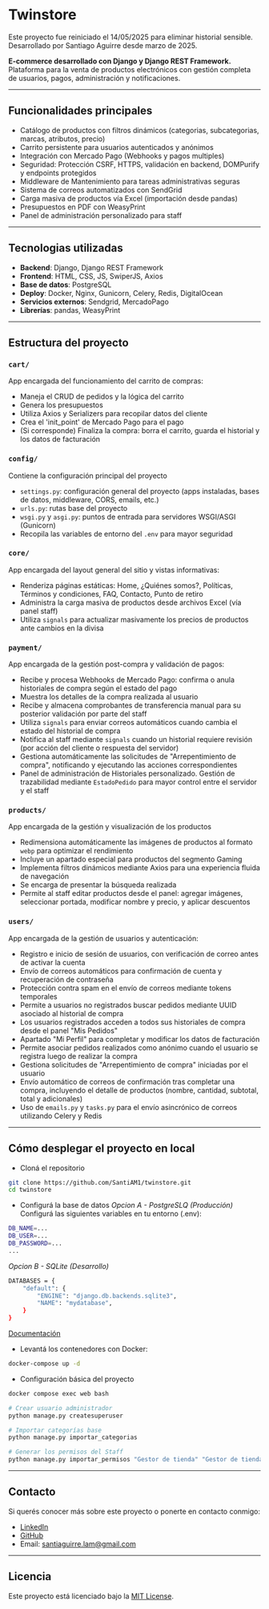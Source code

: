 # Twinstore
Este proyecto fue reiniciado el 14/05/2025 para eliminar historial sensible. Desarrollado por Santiago Aguirre desde marzo de 2025.

**E-commerce desarrollado con Django y Django REST Framework.**
Plataforma para la venta de productos electrónicos con gestión completa de usuarios, pagos, administración y notificaciones.

---

## Funcionalidades principales

- Catálogo de productos con filtros dinámicos (categorias, subcategorias, marcas, atributos, precio)
- Carrito persistente para usuarios autenticados y anónimos
- Integración con Mercado Pago (Webhooks y pagos multiples)
- Seguridad: Protección CSRF, HTTPS, validación en backend, DOMPurify y endpoints protegidos
- Middleware de Mantenimiento para tareas administrativas seguras
- Sistema de correos automatizados con SendGrid
- Carga masiva de productos vía Excel (importación desde pandas)
- Presupuestos en PDF con WeasyPrint
- Panel de administración personalizado para staff

---

## Tecnologias utilizadas

- **Backend**: Django, Django REST Framework
- **Frontend**: HTML, CSS, JS, SwiperJS, Axios
- **Base de datos**: PostgreSQL
- **Deploy**: Docker, Nginx, Gunicorn, Celery, Redis, DigitalOcean
- **Servicios externos**: Sendgrid, MercadoPago
- **Librerías**: pandas, WeasyPrint

---

## Estructura del proyecto

### `cart/`
App encargada del funcionamiento del carrito de compras:

- Maneja el CRUD de pedidos y la lógica del carrito
- Genera los presupuestos
- Utiliza Axios y Serializers para recopilar datos del cliente
- Crea el 'init_point' de Mercado Pago para el pago
- (Si corresponde) Finaliza la compra: borra el carrito, guarda el historial y los datos de facturación

### `config/`
Contiene la configuración principal del proyecto

- `settings.py`: configuración general del proyecto (apps instaladas, bases de datos, middleware, CORS, emails, etc.)
- `urls.py`: rutas base del proyecto
- `wsgi.py` y `asgi.py`: puntos de entrada para servidores WSGI/ASGI (Gunicorn)
- Recopila las variables de entorno del `.env` para mayor seguridad

### `core/`
App encargada del layout general del sitio y vistas informativas:

- Renderiza páginas estáticas: Home, ¿Quiénes somos?, Políticas, Términos y condiciones, FAQ, Contacto, Punto de retiro
- Administra la carga masiva de productos desde archivos Excel (vía panel staff)
- Utiliza `signals` para actualizar masivamente los precios de productos ante cambios en la divisa

### `payment/`
App encargada de la gestión post-compra y validación de pagos:

- Recibe y procesa Webhooks de Mercado Pago: confirma o anula historiales de compra según el estado del pago
- Muestra los detalles de la compra realizada al usuario
- Recibe y almacena comprobantes de transferencia manual para su posterior validación por parte del staff
- Utiliza `signals` para enviar correos automáticos cuando cambia el estado del historial de compra
- Notifica al staff mediante `signals` cuando un historial requiere revisión (por acción del cliente o respuesta del servidor)
- Gestiona automáticamente las solicitudes de "Arrepentimiento de compra", notificando y ejecutando las acciones correspondientes
- Panel de administración de Historiales personalizado. Gestión de trazabilidad mediante `EstadoPedido` para mayor control entre el servidor y el staff

### `products/`
App encargada de la gestión y visualización de los productos

- Redimensiona automáticamente las imágenes de productos al formato `webp` para optimizar el rendimiento
- Incluye un apartado especial para productos del segmento Gaming
- Implementa filtros dinámicos mediante Axios para una experiencia fluida de navegación
- Se encarga de presentar la búsqueda realizada
- Permite al staff editar productos desde el panel: agregar imágenes, seleccionar portada, modificar nombre y precio, y aplicar descuentos

### `users/`
App encargada de la gestión de usuarios y autenticación:

- Registro e inicio de sesión de usuarios, con verificación de correo antes de activar la cuenta
- Envío de correos automáticos para confirmación de cuenta y recuperación de contraseña
- Protección contra spam en el envío de correos mediante tokens temporales
- Permite a usuarios no registrados buscar pedidos mediante UUID asociado al historial de compra
- Los usuarios registrados acceden a todos sus historiales de compra desde el panel "Mis Pedidos"
- Apartado "Mi Perfil" para completar y modificar los datos de facturación
- Permite asociar pedidos realizados como anónimo cuando el usuario se registra luego de realizar la compra
- Gestiona solicitudes de "Arrepentimiento de compra" iniciadas por el usuario
- Envío automático de correos de confirmación tras completar una compra, incluyendo el detalle de productos (nombre, cantidad, subtotal, total y adicionales)
- Uso de `emails.py` y `tasks.py` para el envío asincrónico de correos utilizando Celery y Redis

---

## Cómo desplegar el proyecto en local

- Cloná el repositorio
```bash
git clone https://github.com/SantiAM1/twinstore.git
cd twinstore
```

- Configurá la base de datos
*Opcion A - PostgreSLQ (Producción)*
Configurá las siguientes variables en tu entorno (.env):
```bash
DB_NAME=...
DB_USER=...
DB_PASSWORD=...
...
```

*Opcion B - SQLite (Desarrollo)*
```bash
DATABASES = {
    "default": {
        "ENGINE": "django.db.backends.sqlite3",
        "NAME": "mydatabase",
    }
}
```
[Documentación](https://docs.djangoproject.com/en/5.2/ref/settings/#databases)

- Levantá los contenedores con Docker:
```bash
docker-compose up -d
```

- Configuración básica del proyecto
```bash
docker compose exec web bash

# Crear usuario administrador
python manage.py createsuperuser

# Importar categorías base
python manage.py importar_categorias

# Generar los permisos del Staff
python manage.py importar_permisos "Gestor de tienda" "Gestor de tienda_permisos.json" 
```

---

## Contacto

Si querés conocer más sobre este proyecto o ponerte en contacto conmigo:

- [LinkedIn](https://www.linkedin.com/in/santiago-aguirre-moretto-87bb46259/)  
- [GitHub](https://github.com/SantiAM1)  
- Email: santiaguirre.lam@gmail.com

---

## Licencia

Este proyecto está licenciado bajo la [MIT License](LICENSE).